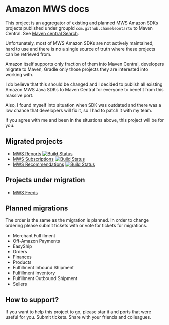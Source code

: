 # Amazon MWS docs

This project is an aggregator of existing and planned MWS Amazon SDKs projects published under groupId `com.github.chameleontartu` to Maven Central. See [Maven central Search](https://search.maven.org/search?q=com.github.chameleontartu).

Unfortunately, most of MWS Amazon SDKs are not actively maintained, hard to use and there is no a single source of truth where these projects can be retrieved from.

Amazon itself supports only fraction of them into Maven Central, developers migrate to Maven, Gradle only those projects they are interested into working with.

I do believe that this should be changed and I decided to publish all existing Amazon MWS Java SDKs to Maven Central for everyone to benefit from this massive port.

Also, I found myself into situation when SDK was outdated and there was a low chance that developers will fix it, so I had to patch it with my team.

If you agree with me and been in the situations above, this project will be for you.

## Migrated projects

- [MWS Reports](https://github.com/ChameleonTartu/amazon-mws-reports-maven) [![Build Status](https://travis-ci.org/ChameleonTartu/amazon-mws-reports-maven.svg?branch=master)](https://travis-ci.org/ChameleonTartu/amazon-mws-reports-maven)
- [MWS Subscriptions](https://github.com/ChameleonTartu/amazon-mws-subscriptions-maven) [![Build Status](https://travis-ci.org/ChameleonTartu/amazon-mws-subscriptions-maven.svg?branch=master)](https://travis-ci.org/ChameleonTartu/amazon-mws-subscriptions-maven)
- [MWS Recommendations](https://github.com/ChameleonTartu/amazon-mws-recommendations-maven) [![Build Status](https://travis-ci.org/ChameleonTartu/amazon-mws-recommendations-maven.svg?branch=master)](https://travis-ci.org/ChameleonTartu/amazon-mws-recommendations-maven)

## Projects under migration

- [MWS Feeds](https://github.com/ChameleonTartu/amazon-mws-feeds-maven)

## Planned migrations

The order is the same as the migration is planned. In order to change ordering please submit tickets with or vote for tickets for migrations.

- Merchant Fulfillment
- Off-Amazon Payments
- EasyShip
- Orders
- Finances
- Products
- Fulfillment Inbound Shipment
- Fulfillment Inventory
- Fulfillment Outbound Shipment
- Sellers


## How to support?

If you want to help this project to go, please star it and ports that were useful for you. Submit tickets. Share with your friends and colleagues.
